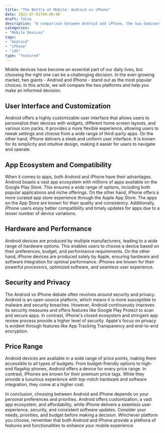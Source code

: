 ```yaml
--- 
title: "The Battle of Mobile: Android vs iPhone" 
date: 2022-07-01T09:00:00 
draft: false 
description: "A comparison between Android and iPhone, the two dominant mobile platforms in the market." 
categories: 
- "Mobile Devices" 
tags: 
- "Android" 
- "iPhone" 
- "iOS" 
type: "featured" 
--- 
```


Mobile devices have become an essential part of our daily lives, but choosing the right one can be a challenging decision. In the ever-growing market, two giants - Android and iPhone - stand out as the most popular choices. In this article, we will compare the two platforms and help you make an informed decision.

## User Interface and Customization

Android offers a highly customizable user interface that allows users to personalize their devices with widgets, different home screen layouts, and various icon packs. It provides a more flexible experience, allowing users to tweak settings and choose from a wide range of third-party apps. On the other hand, iPhone delivers a sleek and uniform user interface. It is known for its simplicity and intuitive design, making it easier for users to navigate and operate.

## App Ecosystem and Compatibility

When it comes to apps, both Android and iPhone have their advantages. Android boasts a vast app ecosystem with millions of apps available on the Google Play Store. This ensures a wide range of options, including both popular applications and niche offerings. On the other hand, iPhone offers a more curated app store experience through the Apple App Store. The apps on the App Store are known for their quality and consistency. Additionally, iPhone users enjoy better compatibility and timely updates for apps due to a lesser number of device variations.

## Hardware and Performance

Android devices are produced by multiple manufacturers, leading to a wide range of hardware options. This enables users to choose a device based on their preferences, budget, and performance requirements. On the other hand, iPhone devices are produced solely by Apple, ensuring hardware and software integration for optimal performance. iPhones are known for their powerful processors, optimized software, and seamless user experience.

## Security and Privacy

The Android vs iPhone debate often revolves around security and privacy. Android is an open-source platform, which means it is more susceptible to malware and security breaches. However, Android continuously improves its security measures and offers features like Google Play Protect to scan and secure apps. In contrast, iPhone's closed ecosystem and stringent app review process provide a higher level of security. Apple's focus on privacy is evident through features like App Tracking Transparency and end-to-end encryption.

## Price Range

Android devices are available in a wide range of price points, making them accessible to all types of budgets. From budget-friendly options to high-end flagship phones, Android offers a device for every price range. In contrast, iPhones are known for their premium price tags. While they provide a luxurious experience with top-notch hardware and software integration, they come at a higher cost.

In conclusion, choosing between Android and iPhone depends on your personal preferences and priorities. Android offers customization, a vast app ecosystem, and affordability, while iPhone delivers a seamless user experience, security, and consistent software updates. Consider your needs, priorities, and budget before making a decision. Whichever platform you choose, remember that both Android and iPhone provide a plethora of features and functionalities to enhance your mobile experience.
